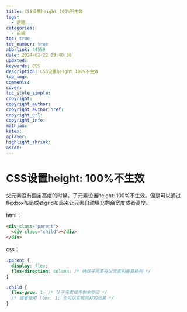 ```yaml
---
title: CSS设置height 100%不生效
tags:
  - 前端
categories:
  - 前端
toc: true
toc_number: true
abbrlink: 44550
date: 2024-02-22 09:40:38
updated:
keywords: CSS
description: CSS设置height 100%不生效
top_img:
comments:
cover:
toc_style_simple:
copyright:
copyright_author:
copyright_author_href:
copyright_url:
copyright_info:
mathjax:
katex:
aplayer:
highlight_shrink:
aside:
---
```


# CSS设置height: 100%不生效

父元素没有固定高度的时候，子元素设置height: 100%不生效。但是可以通过flexbox布局或者grid布局来让元素自动填充剩余宽度或者高度。

html：

```html
<div class="parent">
  <div class="child"></div>
</div>
```

css：

```css
.parent {
  display: flex;
  flex-direction: column; /* 确保子元素在父元素内垂直排列 */
}

.child {
  flex-grow: 1; /* 让子元素填充剩余空间 */
  /* 或者使用 flex: 1; 也可以实现同样的效果 */
}

```


